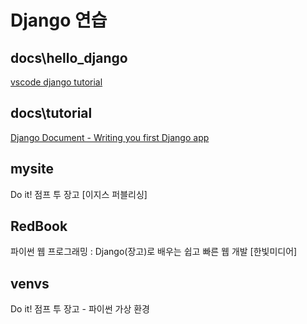 # Django 연습


## docs\hello_django
[vscode django tutorial](https://code.visualstudio.com/docs/python/tutorial-django)


## docs\tutorial
[Django Document - Writing you first Django app](https://docs.djangoproject.com/en/3.1/intro/)


## mysite
Do it! 점프 투 장고 [이지스 퍼블리싱]


## RedBook
파이썬 웹 프로그래밍 : Django(장고)로 배우는 쉽고 빠른 웹 개발 [한빛미디어]


## venvs
Do it! 점프 투 장고 - 파이썬 가상 환경


